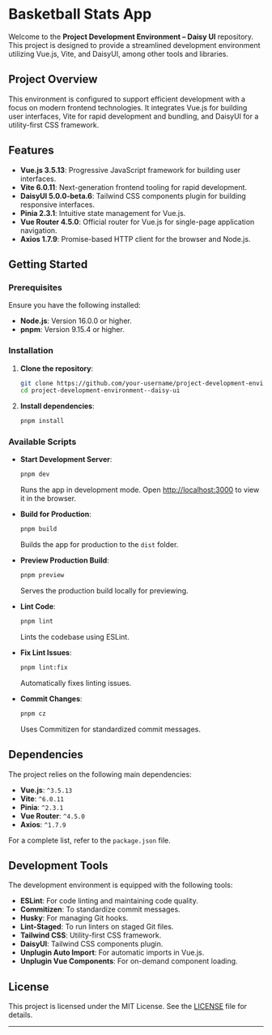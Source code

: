 # Basketball Stats App

Welcome to the **Project Development Environment – Daisy UI** repository. This project is designed to provide a streamlined development environment utilizing Vue.js, Vite, and DaisyUI, among other tools and libraries.

## Project Overview

This environment is configured to support efficient development with a focus on modern frontend technologies. It integrates Vue.js for building user interfaces, Vite for rapid development and bundling, and DaisyUI for a utility-first CSS framework.

## Features

- **Vue.js 3.5.13**: Progressive JavaScript framework for building user interfaces.
- **Vite 6.0.11**: Next-generation frontend tooling for rapid development.
- **DaisyUI 5.0.0-beta.6**: Tailwind CSS components plugin for building responsive interfaces.
- **Pinia 2.3.1**: Intuitive state management for Vue.js.
- **Vue Router 4.5.0**: Official router for Vue.js for single-page application navigation.
- **Axios 1.7.9**: Promise-based HTTP client for the browser and Node.js.

## Getting Started

### Prerequisites

Ensure you have the following installed:

- **Node.js**: Version 16.0.0 or higher.
- **pnpm**: Version 9.15.4 or higher.

### Installation

1. **Clone the repository**:

   ```bash
   git clone https://github.com/your-username/project-development-environment--daisy-ui.git
   cd project-development-environment--daisy-ui
   ```

2. **Install dependencies**:

   ```bash
   pnpm install
   ```

### Available Scripts

- **Start Development Server**:

  ```bash
  pnpm dev
  ```

  Runs the app in development mode. Open [http://localhost:3000](http://localhost:3000) to view it in the browser.

- **Build for Production**:

  ```bash
  pnpm build
  ```

  Builds the app for production to the `dist` folder.

- **Preview Production Build**:

  ```bash
  pnpm preview
  ```

  Serves the production build locally for previewing.

- **Lint Code**:

  ```bash
  pnpm lint
  ```

  Lints the codebase using ESLint.

- **Fix Lint Issues**:

  ```bash
  pnpm lint:fix
  ```

  Automatically fixes linting issues.

- **Commit Changes**:

  ```bash
  pnpm cz
  ```

  Uses Commitizen for standardized commit messages.

## Dependencies

The project relies on the following main dependencies:

- **Vue.js**: `^3.5.13`
- **Vite**: `^6.0.11`
- **Pinia**: `^2.3.1`
- **Vue Router**: `^4.5.0`
- **Axios**: `^1.7.9`

For a complete list, refer to the `package.json` file.

## Development Tools

The development environment is equipped with the following tools:

- **ESLint**: For code linting and maintaining code quality.
- **Commitizen**: To standardize commit messages.
- **Husky**: For managing Git hooks.
- **Lint-Staged**: To run linters on staged Git files.
- **Tailwind CSS**: Utility-first CSS framework.
- **DaisyUI**: Tailwind CSS components plugin.
- **Unplugin Auto Import**: For automatic imports in Vue.js.
- **Unplugin Vue Components**: For on-demand component loading.

## License

This project is licensed under the MIT License. See the [LICENSE](LICENSE) file for details.

---
